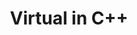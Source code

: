 ---
layout: iframe
title:  "Virtual in C++"
link: /_assets/blog/virtual-in-cpp.html
tags: 
    - "programming"
--- 
